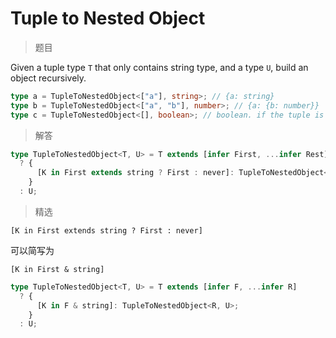 # Tuple to Nested Object

<BtnGroup 
	issue="https://tsch.js.org/3188/solutions"
	answer="https://github.com/type-challenges/type-challenges/issues/32079"
/>

> 题目

Given a tuple type `T` that only contains string type, and a type `U`, build an object recursively.

```typescript
type a = TupleToNestedObject<["a"], string>; // {a: string}
type b = TupleToNestedObject<["a", "b"], number>; // {a: {b: number}}
type c = TupleToNestedObject<[], boolean>; // boolean. if the tuple is empty, just return the U type
```

> 解答

```ts
type TupleToNestedObject<T, U> = T extends [infer First, ...infer Rest]
  ? {
      [K in First extends string ? First : never]: TupleToNestedObject<Rest, U>;
    }
  : U;
```

> 精选

<BtnGroup 
	featured="https://github.com/type-challenges/type-challenges/issues/3282"
/>

`[K in First extends string ? First : never]`

可以简写为

`[K in First & string]`

```ts
type TupleToNestedObject<T, U> = T extends [infer F, ...infer R]
  ? {
      [K in F & string]: TupleToNestedObject<R, U>;
    }
  : U;
```
